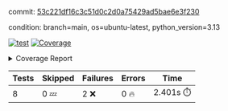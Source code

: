 commit: [53c221df16c3c51d0c2d0a75429ad5bae6e3f230](https://github.com/rcmdnk/hydra-utils/tree/53c221df16c3c51d0c2d0a75429ad5bae6e3f230)

condition: branch=main, os=ubuntu-latest, python_version=3.13

[![test](https://github.com/rcmdnk/hydra-utils/actions/workflows/test.yml/badge.svg)](https://github.com/rcmdnk/hydra-utils/actions/runs/13307457632)
<a href="https://github.com/rcmdnk/hydra-utils/blob/53c221df16c3c51d0c2d0a75429ad5bae6e3f230/README.md"><img alt="Coverage" src="https://img.shields.io/badge/Coverage-71%25-yellow.svg" /></a><details><summary>Coverage Report </summary><table><tr><th>File</th><th>Stmts</th><th>Miss</th><th>Cover</th><th>Missing</th></tr><tbody><tr><td colspan="5"><b>src/hydra_utils</b></td></tr><tr><td>&nbsp; &nbsp;<a href="https://github.com/rcmdnk/hydra-utils/blob/53c221df16c3c51d0c2d0a75429ad5bae6e3f230/src/hydra_utils/utils.py">utils.py</a></td><td>186</td><td>58</td><td>69%</td><td><a href="https://github.com/rcmdnk/hydra-utils/blob/53c221df16c3c51d0c2d0a75429ad5bae6e3f230/src/hydra_utils/utils.py#L12">12</a>, <a href="https://github.com/rcmdnk/hydra-utils/blob/53c221df16c3c51d0c2d0a75429ad5bae6e3f230/src/hydra_utils/utils.py#L20-L25">20&ndash;25</a>, <a href="https://github.com/rcmdnk/hydra-utils/blob/53c221df16c3c51d0c2d0a75429ad5bae6e3f230/src/hydra_utils/utils.py#L34-L37">34&ndash;37</a>, <a href="https://github.com/rcmdnk/hydra-utils/blob/53c221df16c3c51d0c2d0a75429ad5bae6e3f230/src/hydra_utils/utils.py#L47">47</a>, <a href="https://github.com/rcmdnk/hydra-utils/blob/53c221df16c3c51d0c2d0a75429ad5bae6e3f230/src/hydra_utils/utils.py#L75-L77">75&ndash;77</a>, <a href="https://github.com/rcmdnk/hydra-utils/blob/53c221df16c3c51d0c2d0a75429ad5bae6e3f230/src/hydra_utils/utils.py#L83-L84">83&ndash;84</a>, <a href="https://github.com/rcmdnk/hydra-utils/blob/53c221df16c3c51d0c2d0a75429ad5bae6e3f230/src/hydra_utils/utils.py#L106">106</a>, <a href="https://github.com/rcmdnk/hydra-utils/blob/53c221df16c3c51d0c2d0a75429ad5bae6e3f230/src/hydra_utils/utils.py#L108">108</a>, <a href="https://github.com/rcmdnk/hydra-utils/blob/53c221df16c3c51d0c2d0a75429ad5bae6e3f230/src/hydra_utils/utils.py#L132">132</a>, <a href="https://github.com/rcmdnk/hydra-utils/blob/53c221df16c3c51d0c2d0a75429ad5bae6e3f230/src/hydra_utils/utils.py#L135-L136">135&ndash;136</a>, <a href="https://github.com/rcmdnk/hydra-utils/blob/53c221df16c3c51d0c2d0a75429ad5bae6e3f230/src/hydra_utils/utils.py#L153-L156">153&ndash;156</a>, <a href="https://github.com/rcmdnk/hydra-utils/blob/53c221df16c3c51d0c2d0a75429ad5bae6e3f230/src/hydra_utils/utils.py#L158-L159">158&ndash;159</a>, <a href="https://github.com/rcmdnk/hydra-utils/blob/53c221df16c3c51d0c2d0a75429ad5bae6e3f230/src/hydra_utils/utils.py#L174-L176">174&ndash;176</a>, <a href="https://github.com/rcmdnk/hydra-utils/blob/53c221df16c3c51d0c2d0a75429ad5bae6e3f230/src/hydra_utils/utils.py#L181-L183">181&ndash;183</a>, <a href="https://github.com/rcmdnk/hydra-utils/blob/53c221df16c3c51d0c2d0a75429ad5bae6e3f230/src/hydra_utils/utils.py#L196-L199">196&ndash;199</a>, <a href="https://github.com/rcmdnk/hydra-utils/blob/53c221df16c3c51d0c2d0a75429ad5bae6e3f230/src/hydra_utils/utils.py#L210-L213">210&ndash;213</a>, <a href="https://github.com/rcmdnk/hydra-utils/blob/53c221df16c3c51d0c2d0a75429ad5bae6e3f230/src/hydra_utils/utils.py#L215">215</a>, <a href="https://github.com/rcmdnk/hydra-utils/blob/53c221df16c3c51d0c2d0a75429ad5bae6e3f230/src/hydra_utils/utils.py#L240-L252">240&ndash;252</a>, <a href="https://github.com/rcmdnk/hydra-utils/blob/53c221df16c3c51d0c2d0a75429ad5bae6e3f230/src/hydra_utils/utils.py#L271">271</a>, <a href="https://github.com/rcmdnk/hydra-utils/blob/53c221df16c3c51d0c2d0a75429ad5bae6e3f230/src/hydra_utils/utils.py#L278">278</a>, <a href="https://github.com/rcmdnk/hydra-utils/blob/53c221df16c3c51d0c2d0a75429ad5bae6e3f230/src/hydra_utils/utils.py#L303">303</a>, <a href="https://github.com/rcmdnk/hydra-utils/blob/53c221df16c3c51d0c2d0a75429ad5bae6e3f230/src/hydra_utils/utils.py#L306-L308">306&ndash;308</a>, <a href="https://github.com/rcmdnk/hydra-utils/blob/53c221df16c3c51d0c2d0a75429ad5bae6e3f230/src/hydra_utils/utils.py#L312">312</a></td></tr><tr><td><b>TOTAL</b></td><td><b>197</b></td><td><b>58</b></td><td><b>71%</b></td><td>&nbsp;</td></tr></tbody></table></details>

| Tests | Skipped | Failures | Errors | Time |
| ----- | ------- | -------- | -------- | ------------------ |
| 8 | 0 :zzz: | 2 :x: | 0 :fire: | 2.401s :stopwatch: |

